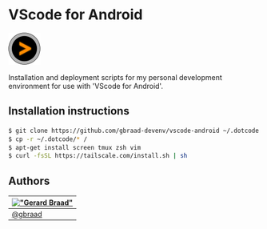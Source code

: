 VScode for Android
==================

!["Prompt"](https://raw.githubusercontent.com/gbraad/assets/gh-pages/icons/prompt-icon-64.png)


Installation and deployment scripts for my personal development environment for use with 'VScode for Android'.


Installation instructions
-------------------------

```bash
$ git clone https://github.com/gbraad-devenv/vscode-android ~/.dotcode
$ cp -r ~/.dotcode/* /
$ apt-get install screen tmux zsh vim
$ curl -fsSL https://tailscale.com/install.sh | sh
```

Authors
-------

| [!["Gerard Braad"](http://gravatar.com/avatar/e466994eea3c2a1672564e45aca844d0.png?s=60)](http://gbraad.nl "Gerard Braad <me@gbraad.nl>") |
|---|
| [@gbraad](https://gbraad.nl/social)  |

